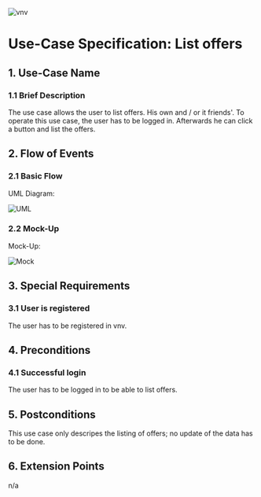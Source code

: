![vnv][]
# Use-Case Specification: List offers


## 1. Use-Case Name 
### 1.1 Brief Description
The use case allows the user to list offers. His own and / or it friends'. To operate this use case, the user has to be logged in. 
Afterwards he can click a button and list the offers.

## 2. Flow of Events
### 2.1 Basic Flow 
UML Diagram: 

![UML][]

### 2.2 Mock-Up
Mock-Up:

![Mock][]


## 3. Special Requirements
### 3.1 User is registered
The user has to be registered in vnv.

## 4. Preconditions
### 4.1 Successful login 
The user has to be logged in to be able to list offers.

## 5. Postconditions
This use case only descripes the listing of offers; no update of the data has to be done.

## 6. Extension Points
n/a

<!-- picture links -->
[UML]: https://raw.githubusercontent.com/WMerk/vnvDoc/master/doc/use%20cases/UML%20-%20display%20list%20of%20offers.png "UML Diagram"
[Mock]: https://raw.githubusercontent.com/WMerk/VnVProject/master/doc/mockups/ListOffers/Mockup_ListOffers.png "Mock-Up"
[vnv]: https://raw.githubusercontent.com/WMerk/vnvDoc/master/logo/logo_wide_big.png "vnv logo"